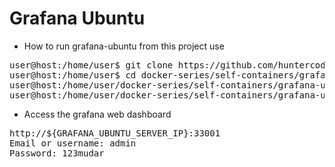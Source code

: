 # Grafana Ubuntu

- How to run grafana-ubuntu from this project use

<pre>
user@host:/home/user$ git clone https://github.com/huntercodexs/docker-series.git .
user@host:/home/user$ cd docker-series/self-containers/grafana-ubuntu
user@host:/home/user/docker-series/self-containers/grafana-ubuntu$ docker-compose up --build (in first time)
user@host:/home/user/docker-series/self-containers/grafana-ubuntu$ docker-compose start (in the next times)
</pre>

- Access the grafana web dashboard

<pre>
http://${GRAFANA_UBUNTU_SERVER_IP}:33001
Email or username: admin
Password: 123mudar
</pre>
